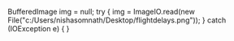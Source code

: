 
BufferedImage img = null;
try {
    img = ImageIO.read(new File("c:/Users/nishasomnath/Desktop/flightdelays.png"));
} catch (IOException e) {
}
